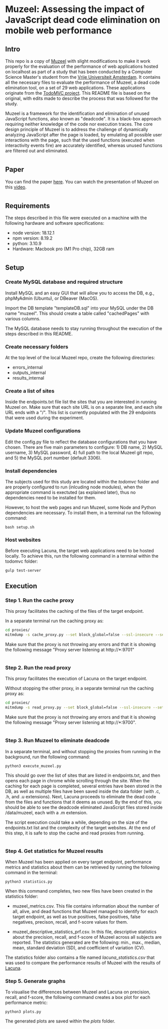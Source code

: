 # Muzeel: Assessing the impact of JavaScript dead code elimination on mobile web performance

## Intro
This repo is a copy of [Muzeel](https://github.com/comnetsAD/Muzeel) with slight modifications to make it work properly for the evaluation of the performance of web applications hosted on localhost as part of a study that has been conducted by a Computer Science Master's student from the [Vrije Universiteit Amsterdam](https://vu.nl/nl). It contains all the necessary files to evaluate the performance of Muzeel, a dead code elimination tool, on a set of 29 web applications. These applications originate from the [TodoMVC project](https://todomvc.com/). This README file is based on the original, with edits made to describe the process that was followed for the study.

Muzeel is a framework for the identification and elimination of unused JavaScript functions, also known as "deadcode". It is a black-box approach requiring neither knowledge of the code nor execution traces. The core design principle of Muzeel is to address the challenge of dynamically analyzing JavaScript after the page is loaded, by emulating all possible user interactions with the page, such that the used functions (executed when interactivity events fire) are accurately identified, whereas unused functions are filtered out and eliminated.
#
## Paper
You can find the paper [here].
You can watch the presentation of Muzeel on this [video].
#
## Requirements

The steps described in this file were executed on a machine with the following hardware and software specifications:

- node version: 18.12.1
- npm version: 8.19.2
- python: 3.10.9
- Hardware: Macbook pro (M1 Pro chip), 32GB ram
#

## Setup
### Create MySQL database and required structure
Install MySQL and an easy GUI that will allow you to access the DB, e.g., phpMyAdmin (Ubuntu), or DBeaver (MacOS).

Import the DB template "templateDB.sql" into your MySQL under the DB name "muzeel". This 
should create a table called "cachedPages" with various columns.

The MySQL database needs to stay running throughout the execution of the steps described in this README.

### Create necessary folders
At the top level of the local Muzeel repo, create the following directories:

- errors_internal
- outputs_internal
- results_internal

### Create a list of sites

Inside the endpoints.txt file list the sites that you are interested in running Muzeel on. Make sure that each site URL is on a separate line, and each site URL ends with a "/". This list is currently populated with the 29 endpoints that were used during the experiment.

### Update Muzeel configurations

Edit the config.py file to reflect the database configurations that you have chosen. There are five main parameters to configure: 1) DB name, 2) MySQL username, 3) MySQL password, 4) full path to the local Muzeel git repo, and 5) the MySQL port number (default 3306).

### Install dependencies
The subjects used for this study are located within the *todomvc* folder and are properly configured to run (inlcuding node modules), when the appropriate command is exectuted (as explained later), thus no dependencies need to be installed for them.

However, to host the web pages and run Muzeel, some Node and Python dependencies are necessary. To install them, in a terminal run the following command:

```
bash setup.sh
```

### Host websites
Before executing Lacuna, the target web applications need to be hosted locally. To achieve this, run the following command in a terminal within the todomvc folder:

```
gulp test-server
```

## Execution
### Step 1. Run the cache proxy 
This proxy facilitates the caching of the files of the target endpoint.

In a separate terminal run the caching proxy as:
````` sh
cd proxies/
mitmdump -s cache_proxy.py --set block_global=false --ssl-insecure --set upstream-cert=false --listen-port 9701
`````

Make sure that the proxy is not throwing any errors and that it is showing the following message "Proxy server listening at http://*:9701"
#
### Step 2. Run the read proxy
This proxy facilitates the execution of Lacuna on the target endpoint.

Without stopping the other proxy, in a separate terminal run the caching proxy as:
````` sh
cd proxies/
mitmdump -s read_proxy.py --set block_global=false --ssl-insecure --set upstream-cert=false --listen-port 9700
`````

Make sure that the proxy is not throwing any errors and that it is showing the following message "Proxy server listening at http://*:9700".

#

### Step 3. Run Muzeel to eliminate deadcode
In a separate terminal, and without stopping the proxies from running in the background, run the following command:

```
python3 execute_muzeel.py
```

This should go over the list of sites that are listed in endpoints.txt, and then opens each page in chrome while scrolling through the site. When the caching for each page is completed, several entries have been stored in the DB, as well as multiple files have been saved inside the data folder (with .c, .h, and .u extensions). Next, Lacuna proceeds to eliminate the dead code from the files and functions that it deems as unused. By the end of this, you should be able to see the deadcode eliminated JavaScript files stored inside /data/muzeel, each with a .m extension.

The script execution could take a while, depending on the size of the endpoints.txt list and the complexity of the target websites. At the end of this step, it is safe to stop the cache and read proxies from running.

#
### Step 4. Get statistics for Muzeel results

When Muzeel has been applied on every target endpoint, performance metrics and statistics about them can be retrieved by running the following command in the terminal:

```
python3 statistics.py
```

When this command completes, two new files have been created in the statistics folder:
- muzeel_metrics.csv.
  This file contains information about the number of all, alive, and dead functions that Muzeel managed to identify for each target endpoint, as well as true positives, false positives, false negatives, precison, recall, and f-score values for them.

- muzeel_descriptive_statistics_prf.csv.
  In this file, descriptive statistics about the precision, recall, and f-score of Muzeel across all subjects are reported. The statistics generated are the following: min., max., median, mean, standard deviation (SD), and coefficient of variation (CV).

The statistics folder also contains a file named *lacuna_statistics.csv* that was used to compare the performance results of Muzeel with the results of [Lacuna](https://github.com/S2-group/Lacuna).

### Step 5. Generate graphs
To visualise the differences between Muzeel and Lacuna on precision, recall, and f-score, the following command creates a box plot for each performance metric:

```
python3 plots.py
```

The generated plots are saved within the *plots* folder.

[here]: <https://dl.acm.org/doi/10.1145/3517745.3561427>
[video]: <https://iframe.videodelivery.net/eyJraWQiOiI3YjgzNTg3NDZlNWJmNDM0MjY5YzEwZTYwMDg0ZjViYiIsImFsZyI6IlJTMjU2In0.eyJzdWIiOiJlZDI0ZTFlYjQ3NGQwMjA4NmQ3ZWZkYTc5NGNlMGQzMSIsImtpZCI6IjdiODM1ODc0NmU1YmY0MzQyNjljMTBlNjAwODRmNWJiIiwiZXhwIjoxNjcyODQ1NzU0fQ.a39D0zQ4eIy4ObEF6RQIh4tCIgaiv4zjjV3aGNarL0h-HoFXUJVkSgpkSRSzhaAHxFB7k8oCAcuAE-rOYm-1JpvC2AkkqRXS1G0N-a7i9r--a3oAl0q-H-WpPlAkPafq7mUdbiTh3AL-Wgwi3FaKpuLKlzemvHUtITC3D9WiNkhWcobXkzNzRATOonVHFIw1zjUWdTDkODZjLzxozyZonmsjiiCYVB31nlqK1zf9TpcBw7Beitcv1Ri0LTeNjQRFEXGm9pjHu8MZBRglbq1wfzTrFs33gy-Ox94bmylOZx5FgWIha_yFKxHcCIiCfm1q8rWHOwvQMcYEytnM7k6HPg>
